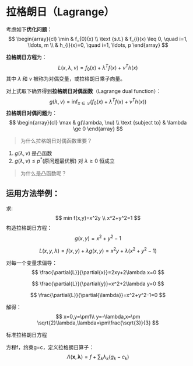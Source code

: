 # 拉格朗日（Lagrange）

考虑如下**优化问题**：
$$
\begin{array}{cl}
\min & f_{0}(x) \\
\text {s.t.} & f_{i}(x) \leq 0, \quad i=1, \ldots, m \\
& h_{i}(x)=0, \quad i=1, \ldots, p
\end{array}
$$

**拉格朗日方程**为：
$$
L(x, \lambda, \nu)=f_{0}(x)+\lambda^{T} f(x)+\nu^{T} h(x)
$$
其中 $\lambda$ 和 $\nu$ 被称为对偶变量，或拉格朗日乘子向量。

对上式取下确界得到**拉格朗日对偶函数**（Lagrange dual function）：
$$
g(\lambda, \nu)=\inf _{x \in \mathcal{D}}\left(f_{0}(x)+\lambda^{T} f(x)+\nu^{T} h(x)\right)
$$
**拉格朗日对偶问题**为：
$$
\begin{array}{cl}
\max & g(\lambda, \nu) \\
\text {subject to} & \lambda \ge 0
\end{array}
$$


> 为什么拉格朗日对偶函数重要？

1. $g(\lambda, \nu)$ 是凸函数
2. $g(\lambda, \nu) \leq p^*$(原问题最优解) 对 $\lambda \geq 0$ 恒成立

> 为什么是凸函数呢？




## 运用方法举例：

求:
$$
min f(x,y)=x^2y \\
x^2+y^2=1
$$
构造拉格朗日方程：
$$
g(x,y)=x^2+y^2-1
$$

$$
L(x,y,\lambda)=f(x,y)+\lambda g(x,y)=x^2y+\lambda(x^2+y^2-1)
$$

对每一个变量求偏导：
$$
\frac{\partial{L}}{\partial{x}}=2xy+2\lambda x=0
$$

$$
\frac{\partial{L}}{\partial{y}}=x^2+2\lambda y=0
$$

$$
\frac{\partial{L}}{\partial{\lambda}}=x^2+y^2-1=0
$$

解得：
$$
x=0,y=\pm1\\
y=-\lambda,x=\pm \sqrt{2}\lambda,\lambda=\pm\frac{\sqrt{3}}{3}
$$




标准拉格朗日方程

方程f，约束g=c，定义拉格朗日算子：
$$
\Lambda(\mathbf{x}, \boldsymbol{\lambda})=f+\sum_{k} \lambda_{k}\left(g_{k}-c_{k}\right)
$$
